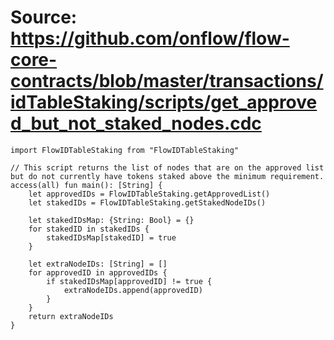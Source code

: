 # Source: https://github.com/onflow/flow-core-contracts/blob/master/transactions/idTableStaking/scripts/get_approved_but_not_staked_nodes.cdc

```
import FlowIDTableStaking from "FlowIDTableStaking"

// This script returns the list of nodes that are on the approved list but do not currently have tokens staked above the minimum requirement.
access(all) fun main(): [String] {
    let approvedIDs = FlowIDTableStaking.getApprovedList()
    let stakedIDs = FlowIDTableStaking.getStakedNodeIDs()

    let stakedIDsMap: {String: Bool} = {}
    for stakedID in stakedIDs {
        stakedIDsMap[stakedID] = true
    }

    let extraNodeIDs: [String] = []
    for approvedID in approvedIDs {
        if stakedIDsMap[approvedID] != true {
            extraNodeIDs.append(approvedID)
        }
    }
    return extraNodeIDs
}
```